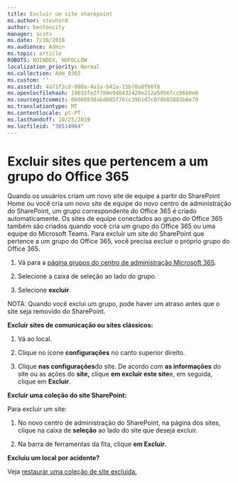 ```yaml
---
title: Excluir um site sharepoint
ms.author: stevhord
author: bentoncity
manager: scotv
ms.date: 7/30/2018
ms.audience: Admin
ms.topic: article
ROBOTS: NOINDEX, NOFOLLOW
localization_priority: Normal
ms.collection: Adm_O365
ms.custom: ''
ms.assetid: 4a71f3cd-000a-4a1a-b42a-15b70a8fb6f8
ms.openlocfilehash: 19033fe2f700e940432428e212a5956fcc06b0e6
ms.sourcegitcommit: 0b06093dabd685f76cc39b1d7c0f8b03883b6e79
ms.translationtype: MT
ms.contentlocale: pt-PT
ms.lasthandoff: 10/25/2019
ms.locfileid: "36514064"
---
```

# <a name="delete-sites-that-belong-to-an-office-365-group"></a>Excluir sites que pertencem a um grupo do Office 365

Quando os usuários criam um novo site de equipe a partir do SharePoint Home ou você cria um novo site de equipe do novo centro de administração do SharePoint, um grupo correspondente do Office 365 é criado automaticamente. Os sites de equipe conectados ao grupo do Office 365 também são criados quando você cria um grupo do Office 365 ou uma equipe do Microsoft Teams. Para excluir um site do SharePoint que pertence a um grupo do Office 365, você precisa excluir o próprio grupo do Office 365. 
  
1. Vá para a [página grupos do centro de administração Microsoft 365](https://portal.office.com/adminportal/home#/groups).
    
2. Selecione a caixa de seleção ao lado do grupo.
    
3. Selecione **excluir**.
    
NOTA: Quando você exclui um grupo, pode haver um atraso antes que o site seja removido do SharePoint.
  
**Excluir sites de comunicação ou sites clássicos:**

1. Vá ao local.
  
2. Clique no ícone **configurações** no canto superior direito. 
  
3. Clique **nas configurações**do site. De acordo com **as informações** do site ou as ações do **site,** clique **em excluir este site**e, em seguida, clique em **Excluir**.
  
**Excluir uma coleção do site SharePoint:**

Para excluir um site:
  
1. No novo centro de administração do SharePoint, na página dos sites, clique na caixa de **seleção** ao lado do site que deseja excluir. 
    
2. Na barra de ferramentas da fita, clique **em Excluir.**
    
**Excluiu um local por acidente?**

Veja [restaurar uma coleção de site excluída.](https://go.microsoft.com/fwlink/?linkid=867660)
  


